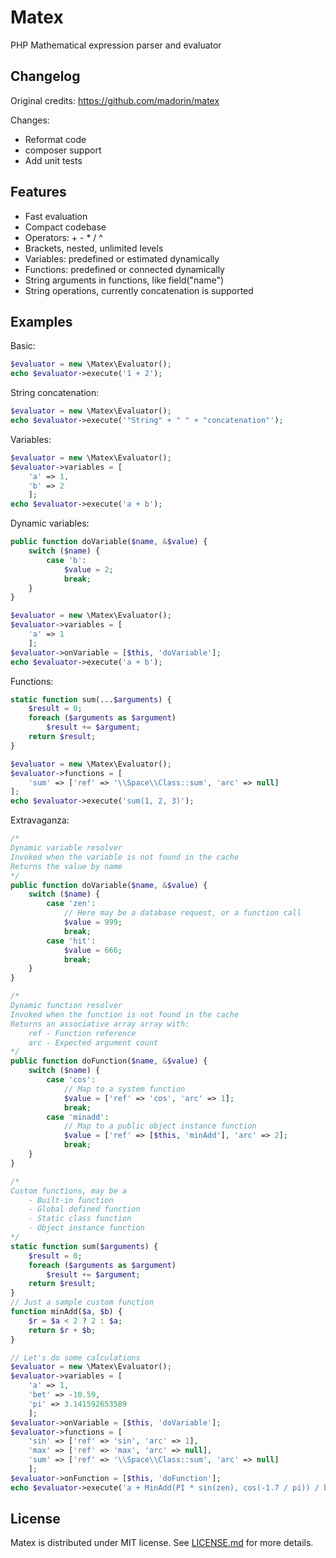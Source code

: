 # Matex

PHP Mathematical expression parser and evaluator

## Changelog

Original credits: https://github.com/madorin/matex 

Changes:

+ Reformat code
+ composer support
+ Add unit tests

## Features

* Fast evaluation
* Compact codebase
* Operators: + - * / ^
* Brackets, nested, unlimited levels
* Variables: predefined or estimated dynamically
* Functions: predefined or connected dynamically
* String arguments in functions, like field("name")
* String operations, currently concatenation is supported

## Examples

Basic:

```php
$evaluator = new \Matex\Evaluator();
echo $evaluator->execute('1 + 2');
```

String concatenation:

```php
$evaluator = new \Matex\Evaluator();
echo $evaluator->execute('"String" + " " + "concatenation"');
```

Variables:

```php
$evaluator = new \Matex\Evaluator();
$evaluator->variables = [
    'a' => 1,
    'b' => 2
    ];
echo $evaluator->execute('a + b');
```

Dynamic variables:

```php
public function doVariable($name, &$value) {
    switch ($name) {
        case 'b':
            $value = 2;
            break;
    }
}

$evaluator = new \Matex\Evaluator();
$evaluator->variables = [
    'a' => 1
    ];
$evaluator->onVariable = [$this, 'doVariable'];
echo $evaluator->execute('a + b');
```

Functions:

```php
static function sum(...$arguments) {
    $result = 0;
    foreach ($arguments as $argument)
        $result += $argument;
    return $result;
}

$evaluator = new \Matex\Evaluator();
$evaluator->functions = [
    'sum' => ['ref' => '\\Space\\Class::sum', 'arc' => null]
];
echo $evaluator->execute('sum(1, 2, 3)');
```

Extravaganza:

```php
/*
Dynamic variable resolver
Invoked when the variable is not found in the cache
Returns the value by name
*/
public function doVariable($name, &$value) {
    switch ($name) {
        case 'zen':
            // Here may be a database request, or a function call
            $value = 999;
            break;
        case 'hit':
            $value = 666;
            break;
    }
}

/*
Dynamic function resolver
Invoked when the function is not found in the cache
Returns an associative array array with:
    ref - Function reference
    arc - Expected argument count
*/
public function doFunction($name, &$value) {
    switch ($name) {
        case 'cos':
            // Map to a system function
            $value = ['ref' => 'cos', 'arc' => 1];
            break;
        case 'minadd':
            // Map to a public object instance function
            $value = ['ref' => [$this, 'minAdd'], 'arc' => 2];
            break;
    }
}

/*
Custom functions, may be a
    - Built-in function
    - Global defined function
    - Static class function
    - Object instance function
*/
static function sum($arguments) {
    $result = 0;
    foreach ($arguments as $argument)
        $result += $argument;
    return $result;
}
// Just a sample custom function
function minAdd($a, $b) {
    $r = $a < 2 ? 2 : $a;
    return $r + $b;
}

// Let's do some calculations
$evaluator = new \Matex\Evaluator();
$evaluator->variables = [
    'a' => 1,
    'bet' => -10.59,
    'pi' => 3.141592653589
    ];
$evaluator->onVariable = [$this, 'doVariable'];
$evaluator->functions = [
    'sin' => ['ref' => 'sin', 'arc' => 1],
    'max' => ['ref' => 'max', 'arc' => null],
    'sum' => ['ref' => '\\Space\\Class::sum', 'arc' => null]
    ];
$evaluator->onFunction = [$this, 'doFunction'];
echo $evaluator->execute('a + MinAdd(PI * sin(zen), cos(-1.7 / pi)) / bet ^ ((A + 2) * 2) + sum(5, 4, max(6, hit))');
```

## License

Matex is distributed under MIT license. See [LICENSE.md](LICENSE.md) for more details.
